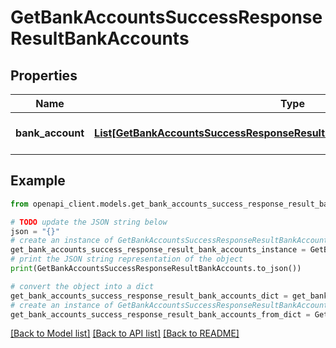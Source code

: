 # GetBankAccountsSuccessResponseResultBankAccounts


## Properties

Name | Type | Description | Notes
------------ | ------------- | ------------- | -------------
**bank_account** | [**List[GetBankAccountsSuccessResponseResultBankAccountsBankAccountInner]**](GetBankAccountsSuccessResponseResultBankAccountsBankAccountInner.md) | A list of bank accounts. | 

## Example

```python
from openapi_client.models.get_bank_accounts_success_response_result_bank_accounts import GetBankAccountsSuccessResponseResultBankAccounts

# TODO update the JSON string below
json = "{}"
# create an instance of GetBankAccountsSuccessResponseResultBankAccounts from a JSON string
get_bank_accounts_success_response_result_bank_accounts_instance = GetBankAccountsSuccessResponseResultBankAccounts.from_json(json)
# print the JSON string representation of the object
print(GetBankAccountsSuccessResponseResultBankAccounts.to_json())

# convert the object into a dict
get_bank_accounts_success_response_result_bank_accounts_dict = get_bank_accounts_success_response_result_bank_accounts_instance.to_dict()
# create an instance of GetBankAccountsSuccessResponseResultBankAccounts from a dict
get_bank_accounts_success_response_result_bank_accounts_from_dict = GetBankAccountsSuccessResponseResultBankAccounts.from_dict(get_bank_accounts_success_response_result_bank_accounts_dict)
```
[[Back to Model list]](../README.md#documentation-for-models) [[Back to API list]](../README.md#documentation-for-api-endpoints) [[Back to README]](../README.md)


